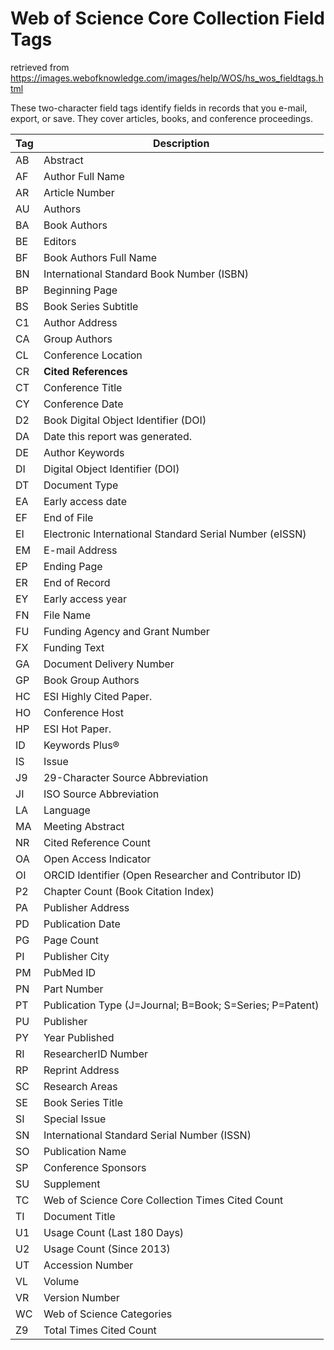 # Web of Science Core Collection Field Tags

retrieved from https://images.webofknowledge.com/images/help/WOS/hs_wos_fieldtags.html

These two-character field tags identify fields in records that you e-mail, export, or save. They cover articles, books, and conference proceedings.

| Tag | Description                                              |
|-----|----------------------------------------------------------|
| AB  | Abstract                                                 |
| AF  | Author Full Name                                         |
| AR  | Article Number                                           |
| AU  | Authors                                                  |
| BA  | Book Authors                                             |
| BE  | Editors                                                  |
| BF  | Book Authors Full Name                                   |
| BN  | International Standard Book Number (ISBN)                |
| BP  | Beginning Page                                           |
| BS  | Book Series Subtitle                                     |
| C1  | Author Address                                           |
| CA  | Group Authors                                            |
| CL  | Conference Location                                      |
| CR  | **Cited References**                                     |
| CT  | Conference Title                                         |
| CY  | Conference Date                                          |
| D2  | Book Digital Object Identifier (DOI)                     |
| DA  | Date this report was generated.                          |
| DE  | Author Keywords                                          |
| DI  | Digital Object Identifier (DOI)                          |
| DT  | Document Type                                            |
| EA  | Early access date                                        |
| EF  | End of File                                              |
| EI  | Electronic International Standard Serial Number (eISSN)  |
| EM  | E-mail Address                                           |
| EP  | Ending Page                                              |
| ER  | End of Record                                            |
| EY  | Early access year                                        |
| FN  | File Name                                                |
| FU  | Funding Agency and Grant Number                          |
| FX  | Funding Text                                             |
| GA  | Document Delivery Number                                 |
| GP  | Book Group Authors                                       |
| HC  | ESI Highly Cited Paper.                                  |
| HO  | Conference Host                                          |
| HP  | ESI Hot Paper.                                           |
| ID  | Keywords Plus®                                           |
| IS  | Issue                                                    |
| J9  | 29-Character Source Abbreviation                         |
| JI  | ISO Source Abbreviation                                  |
| LA  | Language                                                 |
| MA  | Meeting Abstract                                         |
| NR  | Cited Reference Count                                    |
| OA  | Open Access Indicator                                    |
| OI  | ORCID Identifier (Open Researcher and Contributor ID)    |
| P2  | Chapter Count (Book Citation Index)                      |
| PA  | Publisher Address                                        |
| PD  | Publication Date                                         |
| PG  | Page Count                                               |
| PI  | Publisher City                                           |
| PM  | PubMed ID                                                |
| PN  | Part Number                                              |
| PT  | Publication Type (J=Journal; B=Book; S=Series; P=Patent) |
| PU  | Publisher                                                |
| PY  | Year Published                                           |
| RI  | ResearcherID Number                                      |
| RP  | Reprint Address                                          |
| SC  | Research Areas                                           |
| SE  | Book Series Title                                        |
| SI  | Special Issue                                            |
| SN  | International Standard Serial Number (ISSN)              |
| SO  | Publication Name                                         |
| SP  | Conference Sponsors                                      |
| SU  | Supplement                                               |
| TC  | Web of Science Core Collection Times Cited Count         |
| TI  | Document Title                                           |
| U1  | Usage Count (Last 180 Days)                              |
| U2  | Usage Count (Since 2013)                                 |
| UT  | Accession Number                                         |
| VL  | Volume                                                   |
| VR  | Version Number                                           |
| WC  | Web of Science Categories                                |
| Z9  | Total Times Cited Count                                  |